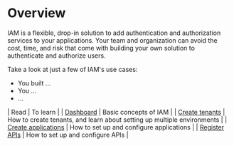 # Overview

IAM is a flexible, drop-in solution to add authentication and authorization services to your applications. Your team and organization can avoid the cost, time, and risk that come with building your own solution to authenticate and authorize users.

Take a look at just a few of IAM's use cases:

* You built ...
* You ...
* ...

| Read | To learn |
| [Dashboard]() | Basic concepts of IAM |
| [Create tenants]() | How to create tenants, and learn about setting up multiple environments |
| [Create applications]() | How to set up and configure applications |
| [Register APIs]() | How to set up and configure APIs |
